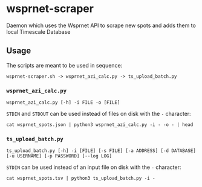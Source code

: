 # wsprnet-scraper
Daemon which uses the Wsprnet API to scrape new spots and adds them to local Timescale Database

## Usage

The scripts are meant to be used in sequence:

```
wsprnet-scraper.sh -> wsprnet_azi_calc.py -> ts_upload_batch.py
```

### `wsprnet_azi_calc.py`

```
wsprnet_azi_calc.py [-h] -i FILE -o [FILE]
```

`STDIN` and `STDOUT` can be used instead of files on disk with the `-` character:

```
cat wsprnet_spots.json | python3 wsprnet_azi_calc.py -i - -o - | head
```

### `ts_upload_batch.py`

```
ts_upload_batch.py [-h] -i [FILE] [-s FILE] [-a ADDRESS] [-d DATABASE] [-u USERNAME] [-p PASSWORD] [--log LOG]
```

`STDIN` can be used instead of an input file on disk with the `-` character:

```
cat wsprnet_spots.tsv | python3 ts_upload_batch.py -i -
```